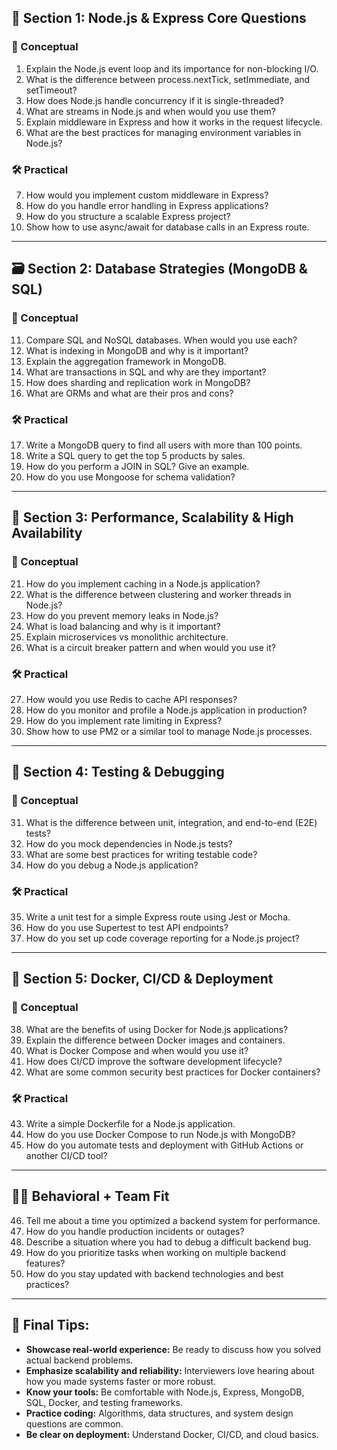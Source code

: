 ## 🔧 Section 1: Node.js & Express Core Questions

### 🧠 Conceptual

1. Explain the Node.js event loop and its importance for non-blocking I/O.
2. What is the difference between process.nextTick, setImmediate, and setTimeout?
3. How does Node.js handle concurrency if it is single-threaded?
4. What are streams in Node.js and when would you use them?
5. Explain middleware in Express and how it works in the request lifecycle.
6. What are the best practices for managing environment variables in Node.js?

### 🛠 Practical

7. How would you implement custom middleware in Express?
8. How do you handle error handling in Express applications?
9. How do you structure a scalable Express project?
10. Show how to use async/await for database calls in an Express route.

---

## 🗃 Section 2: Database Strategies (MongoDB & SQL)

### 🧠 Conceptual

11. Compare SQL and NoSQL databases. When would you use each?
12. What is indexing in MongoDB and why is it important?
13. Explain the aggregation framework in MongoDB.
14. What are transactions in SQL and why are they important?
15. How does sharding and replication work in MongoDB?
16. What are ORMs and what are their pros and cons?

### 🛠 Practical

17. Write a MongoDB query to find all users with more than 100 points.
18. Write a SQL query to get the top 5 products by sales.
19. How do you perform a JOIN in SQL? Give an example.
20. How do you use Mongoose for schema validation?

---

## 🚀 Section 3: Performance, Scalability & High Availability

### 🧠 Conceptual

21. How do you implement caching in a Node.js application?
22. What is the difference between clustering and worker threads in Node.js?
23. How do you prevent memory leaks in Node.js?
24. What is load balancing and why is it important?
25. Explain microservices vs monolithic architecture.
26. What is a circuit breaker pattern and when would you use it?

### 🛠 Practical

27. How would you use Redis to cache API responses?
28. How do you monitor and profile a Node.js application in production?
29. How do you implement rate limiting in Express?
30. Show how to use PM2 or a similar tool to manage Node.js processes.

---

## 🧪 Section 4: Testing & Debugging

### 🧠 Conceptual

31. What is the difference between unit, integration, and end-to-end (E2E) tests?
32. How do you mock dependencies in Node.js tests?
33. What are some best practices for writing testable code?
34. How do you debug a Node.js application?

### 🛠 Practical

35. Write a unit test for a simple Express route using Jest or Mocha.
36. How do you use Supertest to test API endpoints?
37. How do you set up code coverage reporting for a Node.js project?

---

## 🐳 Section 5: Docker, CI/CD & Deployment

### 🧠 Conceptual

38. What are the benefits of using Docker for Node.js applications?
39. Explain the difference between Docker images and containers.
40. What is Docker Compose and when would you use it?
41. How does CI/CD improve the software development lifecycle?
42. What are some common security best practices for Docker containers?

### 🛠 Practical

43. Write a simple Dockerfile for a Node.js application.
44. How do you use Docker Compose to run Node.js with MongoDB?
45. How do you automate tests and deployment with GitHub Actions or another CI/CD tool?

---

## 🧑‍💼 Behavioral + Team Fit

46. Tell me about a time you optimized a backend system for performance.
47. How do you handle production incidents or outages?
48. Describe a situation where you had to debug a difficult backend bug.
49. How do you prioritize tasks when working on multiple backend features?
50. How do you stay updated with backend technologies and best practices?

---

## 🚀 Final Tips:

* **Showcase real-world experience:** Be ready to discuss how you solved actual backend problems.
* **Emphasize scalability and reliability:** Interviewers love hearing about how you made systems faster or more robust.
* **Know your tools:** Be comfortable with Node.js, Express, MongoDB, SQL, Docker, and testing frameworks.
* **Practice coding:** Algorithms, data structures, and system design questions are common.
* **Be clear on deployment:** Understand Docker, CI/CD, and cloud basics.
